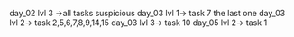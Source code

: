 day_02 lvl 3 ->all tasks suspicious
day_03 lvl 1-> task 7 the last one
day_03 lvl 2-> task 2,5,6,7,8,9,14,15
day_03 lvl 3-> task 10
day_05 lvl 2-> task 1